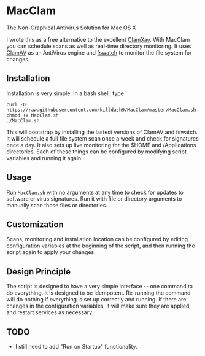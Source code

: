 # MacClam

The Non-Graphical Antivirus Solution for Mac OS X

I wrote this as a free alternative to the excellent
[ClamXav](https://www.clamxav.com/).  With MacClam you can schedule
scans as well as real-time directory monitoring.  It uses
[ClamAV](http://www.clamav.net/) as an AntiVirus engine and
[fswatch](https://github.com/emcrisostomo/fswatch) to monitor the file
system for changes.

## Installation ##

Installation is very simple.  In a bash shell, type

    curl -O https://raw.githubusercontent.com/killdash9/MacClam/master/MacClam.sh
    chmod +x MacClam.sh
    ./MacClam.sh

This will bootstrap by installing the lastest versions of ClamAV and
fswatch.  It will schedule a full file system scan once a week and
check for signatures once a day.  It also sets up live monitoring for
the $HOME and /Applications directories.  Each of these things can be
configured by modifying script variables and running it again.

## Usage ##

Run `MacClam.sh` with no arguments at any time to check for updates to
software or virus signatures.  Run it with file or directory arguments
to manually scan those files or directories.

## Customization ##

Scans, monitoring and installation location can be configured by
editing configuration variables at the beginning of the script, and
then running the script again to apply your changes.

## Design Principle ##

The script is designed to have a very simple
interface -- one command to do everything.  It is designed to be
idempotent.  Re-running the command will do nothing if everything is
set up correctly and running.  If there are changes in the
configuration variables, it will make sure they are applied, and
restart services as necessary.

## TODO ##
* I still need to add "Run on Startup" functionality.